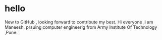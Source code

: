 # hello
New to GitHub , looking forward to contribute my best.
Hi everyone ,i am Maneesh, prsuing computer engineerig from Army Institute Of Technology ,Pune.
